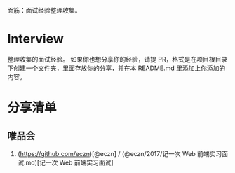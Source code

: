 
面筋：面试经验整理收集。

# Interview 

整理收集的面试经验。 如果你也想分享你的经验，请提 PR，格式是在项目根目录下创建一个文件夹，里面存放你的分享，并在本 README.md 里添加上你添加的内容。 


# 分享清单

## 唯品会 

1. (https://github.com/eczn)[@eczn] / (@eczn/2017/记一次 Web 前端实习面试.md)[记一次 Web 前端实习面试]

